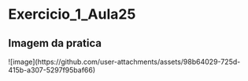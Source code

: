 # Exercicio_1_Aula25
<h2>Imagem da pratica</h2>
![image](https://github.com/user-attachments/assets/98b64029-725d-415b-a307-5297f95baf66)


